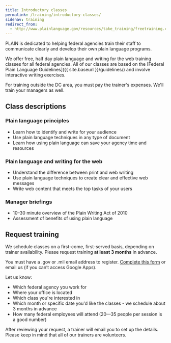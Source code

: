 ```yaml
---
title: Introductory classes
permalink: /training/introductory-classes/
sidenav: training
redirect_from:
  - http://www.plainlanguage.gov/resources/take_training/freetraining.cfm
---
```


PLAIN is dedicated to helping federal agencies train their staff to communicate clearly and develop their own plain language programs.

We offer free, half day plain language and writing for the web training classes for all federal agencies. All of our classes are based on the [Federal Plain Language Guidelines]({{ site.baseurl }}/guidelines/) and involve interactive writing exercises.

For training outside the DC area, you must pay the trainer's expenses. We'll train your managers as well.

## Class descriptions

### Plain language principles

- Learn how to identify and write for your audience
- Use plain language techniques in any type of document
- Learn how using plain language can save your agency time and resources

### Plain language and writing for the web

- Understand the difference between print and web writing
- Use plain language techniques to create clear and effective web messages
- Write web content that meets the top tasks of your users

### Manager briefings

- 10–30 minute overview of the Plain Writing Act of 2010
- Assessment of benefits of using plain language

## Request training

We schedule classes on a first-come, first-served basis, depending on trainer availability. Please request training **at least 3 months** in advance.

You must have a .gov or .mil email address to register. [Complete this form](https://goo.gl/forms/fRsKV5i9bwvOTeE73) or email us (if you can’t access Google Apps). 

Let us know:

- Which federal agency you work for
- Where your office is located
- Which class you're interested in
- Which month or specific date you'd like the classes - we schedule about 3 months in advance
- How many federal employees will attend (20—35 people per session is a good number)

After reviewing your request, a trainer will email you to set up the details. Please keep in mind that all of our trainers are volunteers.


